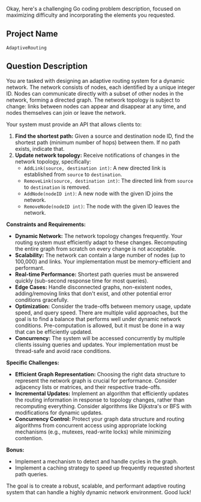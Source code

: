 Okay, here's a challenging Go coding problem description, focused on maximizing difficulty and incorporating the elements you requested.

## Project Name

`AdaptiveRouting`

## Question Description

You are tasked with designing an adaptive routing system for a dynamic network. The network consists of nodes, each identified by a unique integer ID.  Nodes can communicate directly with a subset of other nodes in the network, forming a directed graph. The network topology is subject to change: links between nodes can appear and disappear at any time, and nodes themselves can join or leave the network.

Your system must provide an API that allows clients to:

1.  **Find the shortest path:** Given a source and destination node ID, find the shortest path (minimum number of hops) between them. If no path exists, indicate that.
2.  **Update network topology:**  Receive notifications of changes in the network topology, specifically:
    *   `AddLink(source, destination int)`: A new directed link is established from `source` to `destination`.
    *   `RemoveLink(source, destination int)`: The directed link from `source` to `destination` is removed.
    *   `AddNode(nodeID int)`: A new node with the given ID joins the network.
    *   `RemoveNode(nodeID int)`: The node with the given ID leaves the network.

**Constraints and Requirements:**

*   **Dynamic Network:** The network topology changes frequently. Your routing system must efficiently adapt to these changes. Recomputing the entire graph from scratch on every change is not acceptable.
*   **Scalability:** The network can contain a large number of nodes (up to 100,000) and links. Your implementation must be memory-efficient and performant.
*   **Real-time Performance:** Shortest path queries must be answered quickly (sub-second response time for most queries).
*   **Edge Cases:** Handle disconnected graphs, non-existent nodes, adding/removing links that don't exist, and other potential error conditions gracefully.
*   **Optimization:**  Consider the trade-offs between memory usage, update speed, and query speed.  There are multiple valid approaches, but the goal is to find a balance that performs well under dynamic network conditions.  Pre-computation is allowed, but it must be done in a way that can be efficiently updated.
*   **Concurrency:** The system will be accessed concurrently by multiple clients issuing queries and updates. Your implementation must be thread-safe and avoid race conditions.

**Specific Challenges:**

*   **Efficient Graph Representation:** Choosing the right data structure to represent the network graph is crucial for performance.  Consider adjacency lists or matrices, and their respective trade-offs.
*   **Incremental Updates:**  Implement an algorithm that efficiently updates the routing information in response to topology changes, rather than recomputing everything.  Consider algorithms like Dijkstra's or BFS with modifications for dynamic updates.
*   **Concurrency Control:**  Protect your graph data structure and routing algorithms from concurrent access using appropriate locking mechanisms (e.g., mutexes, read-write locks) while minimizing contention.

**Bonus:**

*   Implement a mechanism to detect and handle cycles in the graph.
*   Implement a caching strategy to speed up frequently requested shortest path queries.

The goal is to create a robust, scalable, and performant adaptive routing system that can handle a highly dynamic network environment. Good luck!
